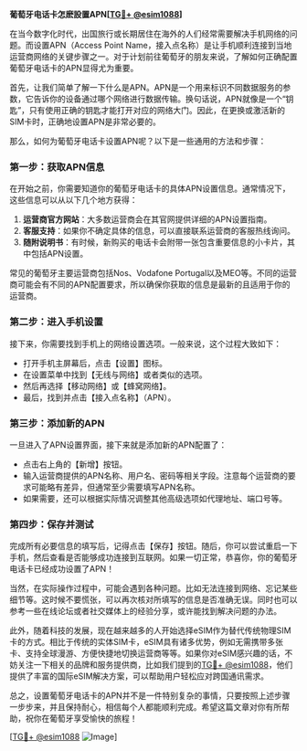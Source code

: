 **葡萄牙电话卡怎麽設置APN[[TG💪+ @esim1088](https://t.me/s/esim1088)]**

在当今数字化时代，出国旅行或长期居住在海外的人们经常需要解决手机网络的问题。而设置APN（Access Point Name，接入点名称）是让手机顺利连接到当地运营商网络的关键步骤之一。对于计划前往葡萄牙的朋友来说，了解如何正确配置葡萄牙电话卡的APN显得尤为重要。

首先，让我们简单了解一下什么是APN。APN是一个用来标识不同数据服务的参数，它告诉你的设备通过哪个网络进行数据传输。换句话说，APN就像是一个“钥匙”，只有使用正确的钥匙才能打开对应的网络大门。因此，在更换或激活新的SIM卡时，正确地设置APN是非常必要的。

那么，如何为葡萄牙电话卡设置APN呢？以下是一些通用的方法和步骤：

### **第一步：获取APN信息**
在开始之前，你需要知道你的葡萄牙电话卡的具体APN设置信息。通常情况下，这些信息可以从以下几个地方获得：
1. **运营商官方网站**：大多数运营商会在其官网提供详细的APN设置指南。
2. **客服支持**：如果你不确定具体的信息，可以直接联系运营商的客服热线询问。
3. **随附说明书**：有时候，新购买的电话卡会附带一张包含重要信息的小卡片，其中包括APN设置。

常见的葡萄牙主要运营商包括Nos、Vodafone Portugal以及MEO等。不同的运营商可能会有不同的APN配置要求，所以确保你获取的信息是最新的且适用于你的运营商。

### **第二步：进入手机设置**
接下来，你需要找到手机上的网络设置选项。一般来说，这个过程大致如下：
- 打开手机主屏幕后，点击【设置】图标。
- 在设置菜单中找到【无线与网络】或者类似的选项。
- 然后再选择【移动网络】或【蜂窝网络】。
- 最后，找到并点击【接入点名称】（APN）。

### **第三步：添加新的APN**
一旦进入了APN设置界面，接下来就是添加新的APN配置了：
- 点击右上角的【新增】按钮。
- 输入运营商提供的APN名称、用户名、密码等相关字段。注意每个运营商的要求可能略有差异，但通常至少需要填写APN名称。
- 如果需要，还可以根据实际情况调整其他高级选项如代理地址、端口号等。

### **第四步：保存并测试**
完成所有必要信息的填写后，记得点击【保存】按钮。随后，你可以尝试重启一下手机，然后查看是否能够成功连接到互联网。如果一切正常，恭喜你，你的葡萄牙电话卡已经成功设置了APN！

当然，在实际操作过程中，可能会遇到各种问题。比如无法连接到网络、忘记某些细节等。这时候不要慌张，可以再次核对所填写的信息是否准确无误。同时也可以参考一些在线论坛或者社交媒体上的经验分享，或许能找到解决问题的办法。

此外，随着科技的发展，现在越来越多的人开始选择eSIM作为替代传统物理SIM卡的方式。相比于传统的实体SIM卡，eSIM具有诸多优势，例如无需携带多张卡、支持全球漫游、方便快捷地切换运营商等等。如果你对eSIM感兴趣的话，不妨关注一下相关的品牌和服务提供商，比如我们提到的[TG💪+ @esim1088](https://t.me/s/esim1088)，他们提供了丰富的国际eSIM解决方案，可以帮助用户轻松应对跨国通讯需求。

总之，设置葡萄牙电话卡的APN并不是一件特别复杂的事情，只要按照上述步骤一步步来，并且保持耐心，相信每个人都能顺利完成。希望这篇文章对你有所帮助，祝你在葡萄牙享受愉快的旅程！

[[TG💪+ @esim1088](https://t.me/s/esim1088) ![Image](https://i.postimg.cc/4NQfJmqS/Snipaste-2025-05-13-00-14-12.png)]